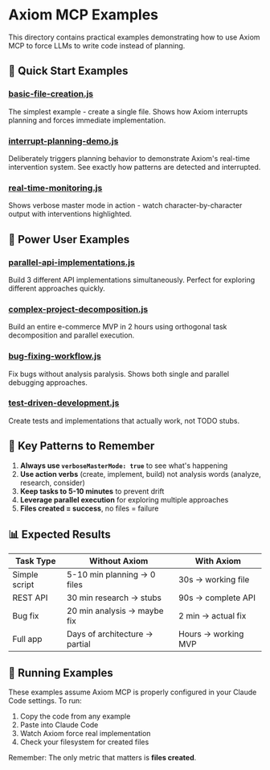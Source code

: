 # Axiom MCP Examples

This directory contains practical examples demonstrating how to use Axiom MCP to force LLMs to write code instead of planning.

## 🚀 Quick Start Examples

### [basic-file-creation.js](./basic-file-creation.js)
The simplest example - create a single file. Shows how Axiom interrupts planning and forces immediate implementation.

### [interrupt-planning-demo.js](./interrupt-planning-demo.js)
Deliberately triggers planning behavior to demonstrate Axiom's real-time intervention system. See exactly how patterns are detected and interrupted.

### [real-time-monitoring.js](./real-time-monitoring.js)
Shows verbose master mode in action - watch character-by-character output with interventions highlighted.

## 💪 Power User Examples

### [parallel-api-implementations.js](./parallel-api-implementations.js)
Build 3 different API implementations simultaneously. Perfect for exploring different approaches quickly.

### [complex-project-decomposition.js](./complex-project-decomposition.js)
Build an entire e-commerce MVP in 2 hours using orthogonal task decomposition and parallel execution.

### [bug-fixing-workflow.js](./bug-fixing-workflow.js)
Fix bugs without analysis paralysis. Shows both single and parallel debugging approaches.

### [test-driven-development.js](./test-driven-development.js)
Create tests and implementations that actually work, not TODO stubs.

## 🎯 Key Patterns to Remember

1. **Always use `verboseMasterMode: true`** to see what's happening
2. **Use action verbs** (create, implement, build) not analysis words (analyze, research, consider)
3. **Keep tasks to 5-10 minutes** to prevent drift
4. **Leverage parallel execution** for exploring multiple approaches
5. **Files created = success**, no files = failure

## 📊 Expected Results

| Task Type | Without Axiom | With Axiom |
|-----------|---------------|------------|
| Simple script | 5-10 min planning → 0 files | 30s → working file |
| REST API | 30 min research → stubs | 90s → complete API |
| Bug fix | 20 min analysis → maybe fix | 2 min → actual fix |
| Full app | Days of architecture → partial | Hours → working MVP |

## 🔧 Running Examples

These examples assume Axiom MCP is properly configured in your Claude Code settings. To run:

1. Copy the code from any example
2. Paste into Claude Code
3. Watch Axiom force real implementation
4. Check your filesystem for created files

Remember: The only metric that matters is **files created**.